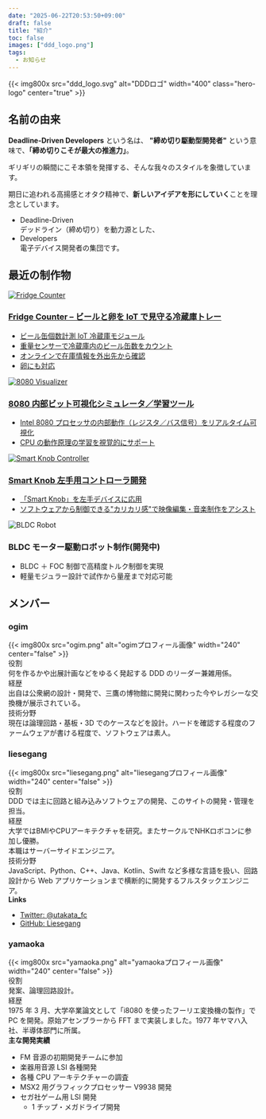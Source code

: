 ```yaml
---
date: "2025-06-22T20:53:50+09:00"
draft: false
title: "紹介"
toc: false
images: ["ddd_logo.png"]
tags:
  - お知らせ
---
```


<div class="about-page">

<div class="hero-section">
  {{< img800x src="ddd_logo.svg" alt="DDDロゴ" width="400" class="hero-logo" center="true" >}}
</div>

<div class="section-card">
  <h2 class="section-title">名前の由来</h2>
  
  <div class="origin-explanation">
    <p><strong>Deadline-Driven Developers</strong> という名は、 <strong>"締め切り駆動型開発者"</strong> という意味で、<strong>「締め切りこそが最大の推進力」</strong>。</p>
    <p>ギリギリの瞬間にこそ本領を発揮する、そんな我々のスタイルを象徴しています。</p>
    <p>期日に追われる高揚感とオタク精神で、<strong>新しいアイデアを形にしていく</strong>ことを理念としています。</p>
  </div>
  
  <ul class="definition-list">
    <li class="definition-item">
      <div class="definition-term">Deadline-Driven</div>
      <div>デッドライン（締め切り）を動力源とした、</div>
    </li>
    <li class="definition-item">
      <div class="definition-term">Developers</div>
      <div>電子デバイス開発者の集団です。</div>
    </li>
  </ul>
</div>

<div class="section-card">
  <h2 class="section-title">最近の制作物</h2>
  
  <div class="projects-grid">
    <a href="/works/fridge_counter/" class="project-card-link">
      <div class="project-card">
        <img src="/works/fridge_counter/DSC04979.JPG" alt="Fridge Counter" class="project-image">
        <div class="project-content">
          <h3 class="project-title">Fridge Counter – ビールと卵を IoT で見守る冷蔵庫トレー</h3>
          <ul class="project-features">
            <li>ビール缶個数計測 IoT 冷蔵庫モジュール</li>
            <li>重量センサーで冷蔵庫内のビール缶数をカウント</li>
            <li>オンラインで在庫情報を外出先から確認</li>
            <li>卵にも対応</li>
          </ul>
        </div>
      </div>
    </a>
    <a href="/works/8080_visualizer/" class="project-card-link">
      <div class="project-card">
        <img src="/works/8080_visualizer/DSC07110.JPG" alt="8080 Visualizer" class="project-image">
        <div class="project-content">
          <h3 class="project-title">8080 内部ビット可視化シミュレータ／学習ツール</h3>
          <ul class="project-features">
            <li>Intel 8080 プロセッサの内部動作（レジスタ／バス信号）をリアルタイム可視化</li>
            <li>CPU の動作原理の学習を視覚的にサポート</li>
          </ul>
        </div>
      </div>
    </a>
    <a href="/works/left_hand_smart_knob/" class="project-card-link">
      <div class="project-card">
        <img src="/works/left_hand_smart_knob/S__42524715.jpg" alt="Smart Knob Controller" class="project-image">
        <div class="project-content">
          <h3 class="project-title">Smart Knob 左手用コントローラ開発</h3>
          <ul class="project-features">
            <li>「Smart Knob」を左手デバイスに応用</li>
            <li>ソフトウェアから制御できる"カリカリ感"で映像編集・音楽制作をアシスト</li>
          </ul>
        </div>
      </div>
    </a>
    <div class="project-card">
      <img src="/img/ddd_default_thumbnail_v2_1920x1080.png" alt="BLDC Robot" class="project-image">
      <div class="project-content">
        <h3 class="project-title">BLDC モーター駆動ロボット制作(開発中)</h3>
        <ul class="project-features">
          <li>BLDC ＋ FOC 制御で高精度トルク制御を実現</li>
          <li>軽量モジュラー設計で試作から量産まで対応可能</li>
        </ul>
      </div>
    </div>
  </div>
</div>

<div class="member-section">
  <h2 class="section-title">メンバー</h2>

   <div class="member-card">
   <div class="member-info">
      <h3 class="member-name">ogim</h3>
   </div>
   
   <div class="member-avatar">
      {{< img800x src="ogim.png" alt="ogimプロフィール画像" width="240" center="false" >}}
   </div>
   
   <div class="member-details">
      <div class="member-detail-item">
         <div class="member-detail-label">役割</div>
         <div class="member-detail-content">何を作るかや出展計画などをゆるく発起する DDD のリーダー兼雑用係。</div>
      </div>
      <div class="member-detail-item">
         <div class="member-detail-label">経歴</div>
         <div class="member-detail-content">出自は公衆網の設計・開発で、三鷹の博物館に開発に関わった今やレガシーな交換機が展示されている。</div>
      </div>
      <div class="member-detail-item">
         <div class="member-detail-label">技術分野</div>
         <div class="member-detail-content">現在は論理回路・基板・3D でのケースなどを設計。ハードを確認する程度のファームウェアが書ける程度で、ソフトウェアは素人。</div>
      </div>
   </div>
   </div>

   <div class="member-card">
   <div class="member-info">
      <h3 class="member-name">liesegang</h3>
   </div>
   
   <div class="member-avatar">
      {{< img800x src="liesegang.png" alt="liesegangプロフィール画像" width="240" center="false" >}}
   </div>
   
   <div class="member-details">
      <div class="member-detail-item">
         <div class="member-detail-label">役割</div>
         <div class="member-detail-content">DDD では主に回路と組み込みソフトウェアの開発、このサイトの開発・管理を担当。</div>
      </div>
      <div class="member-detail-item">
         <div class="member-detail-label">経歴</div>
         <div class="member-detail-content">大学ではBMIやCPUアーキテクチャを研究。またサークルでNHKロボコンに参加し優勝。</div>
         <div class="member-detail-content">本職はサーバーサイドエンジニア。</div>
      </div>
      <div class="member-detail-item">
         <div class="member-detail-label">技術分野</div>
         <div class="member-detail-content">JavaScript、Python、C++、Java、Kotlin、Swift など多様な言語を扱い、回路設計から Web アプリケーションまで横断的に開発するフルスタックエンジニア。</div>
      </div>
   </div>
   
   <div class="member-links">
      <strong>Links</strong>
      <ul>
         <li><a href="https://x.com/utakata_fc" target="_blank" rel="noopener">Twitter: @utakata_fc</a></li>
         <li><a href="https://github.com/Liesegang" target="_blank" rel="noopener">GitHub: Liesegang</a></li>
      </ul>
   </div>
   </div>

   <div class="member-card">
   <div class="member-info">
      <h3 class="member-name">yamaoka</h3>
   </div>
   
   <div class="member-avatar">
      {{< img800x src="yamaoka.png" alt="yamaokaプロフィール画像" width="240" center="false" >}}
   </div>
   
   <div class="member-details">
      <div class="member-detail-item">
         <div class="member-detail-label">役割</div>
         <div class="member-detail-content">発案、論理回路設計。</div>
      </div>
      <div class="member-detail-item">
         <div class="member-detail-label">経歴</div>
         <div class="member-detail-content">1975 年 3 月、大学卒業論文として「i8080 を使ったフーリエ変換機の製作」で PC を開発。原始アセンブラーから FFT まで実装しました。1977 年ヤマハ入社、半導体部門に所属。</div>
      </div>
   </div>
   
   <div class="member-achievements">
      <strong>主な開発実績</strong>
      <ul>
         <li>FM 音源の初期開発チームに参加</li>
         <li>楽器用音源 LSI 各種開発</li>
         <li>各種 CPU アーキテクチャーの調査</li>
         <li>MSX2 用グラフィックプロセッサー V9938 開発</li>
         <li>セガ社ゲーム用 LSI 開発
         <ul>
            <li>1 チップ・メガドライブ開発</li>
         </ul>
         </li>
      </ul>
   </div>
   </div>

</div>

</div>
